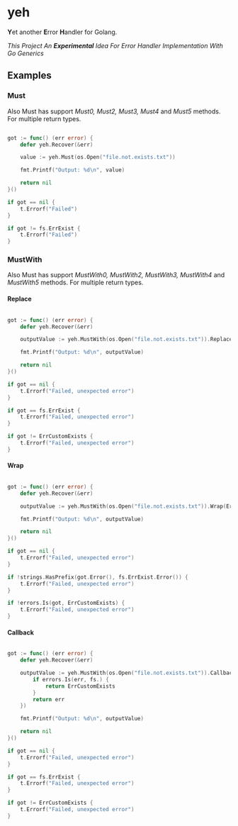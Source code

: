 # yeh
**Y**et another **E**rror **H**andler for Golang. 

*This Project An **Experimental** Idea For Error Handler Implementation With Go Generics*

## Examples

### Must

Also Must has support *Must0, Must2, Must3, Must4* and *Must5* methods. For multiple return types.

```go

got := func() (err error) {
    defer yeh.Recover(&err)

    value := yeh.Must(os.Open("file.not.exists.txt"))

    fmt.Printf("Output: %d\n", value)

    return nil
}()

if got == nil {
    t.Errorf("Failed")
}

if got != fs.ErrExist {
    t.Errorf("Failed")
}

```

### MustWith

Also Must has support *MustWith0, MustWith2, MustWith3, MustWith4* and *MustWith5* methods. For multiple return types.

#### Replace
```go

got := func() (err error) {
    defer yeh.Recover(&err)

    outputValue := yeh.MustWith(os.Open("file.not.exists.txt")).Replace(ErrCustomExists)

    fmt.Printf("Output: %d\n", outputValue)

    return nil
}()

if got == nil {
    t.Errorf("Failed, unexpected error")
}

if got == fs.ErrExist {
    t.Errorf("Failed, unexpected error")
}

if got != ErrCustomExists {
    t.Errorf("Failed, unexpected error")
}

```

#### Wrap
```go

got := func() (err error) {
	defer yeh.Recover(&err)

	outputValue := yeh.MustWith(os.Open("file.not.exists.txt")).Wrap(ErrCustomExists)

	fmt.Printf("Output: %d\n", outputValue)

	return nil
}()

if got == nil {
	t.Errorf("Failed, unexpected error")
}

if !strings.HasPrefix(got.Error(), fs.ErrExist.Error()) {
	t.Errorf("Failed, unexpected error")
}

if !errors.Is(got, ErrCustomExists) {
	t.Errorf("Failed, unexpected error")
}

```

#### Callback
```go

got := func() (err error) {
	defer yeh.Recover(&err)

	outputValue := yeh.MustWith(os.Open("file.not.exists.txt")).Callback(func(err error) error {
		if errors.Is(err, fs.) {
			return ErrCustomExists
		}
		return err
	})

	fmt.Printf("Output: %d\n", outputValue)

	return nil
}()

if got == nil {
	t.Errorf("Failed, unexpected error")
}

if got == fs.ErrExist {
	t.Errorf("Failed, unexpected error")
}

if got != ErrCustomExists {
	t.Errorf("Failed, unexpected error")
}

```
